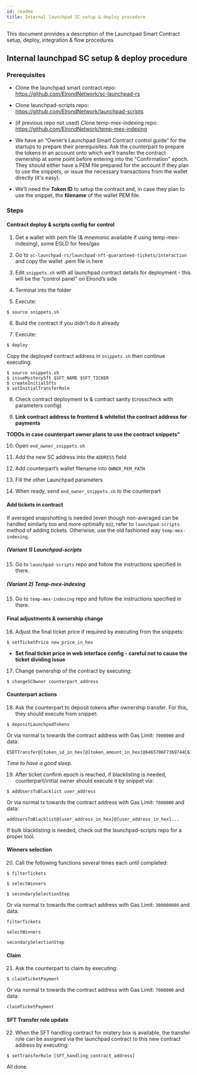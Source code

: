 ```yaml
---
id: readme
title: Internal launchpad SC setup & deploy procedure
---
```


This document provides a description of the Launchpad Smart Contract setup, deploy, integration & flow procedures

## Internal launchpad SC setup & deploy procedure

### Prerequisites

- Clone the launchpad smart contract repo:
https://github.com/ElrondNetwork/sc-launchpad-rs

- Clone launchpad-scripts repo:
https://github.com/ElrondNetwork/launchpad-scripts

- (if previous repo not used) Clone temp-mex-indexing repo:
https://github.com/ElrondNetwork/temp-mex-indexing

- We have an “Owner’s Launchpad Smart Contract control guide” for the startups to prepare their prerequisites.
Ask the counterpart to prepare the tokens in an account onto which we’ll transfer the contract ownership at some point before entering into the "Confirmation" epoch. They should either have a PEM file prepared for the account if they plan to use the snippets, or issue the necessary transactions from the wallet directly (it's easy).

- We’ll need the **Token ID** to setup the contract and, in case they plan to use the snippet, the **filename** of the wallet PEM file.

### Steps

#### Contract deploy & scripts config for control

1. Get a wallet with pem file (& mnemonic available if using temp-mex-indexing), some EGLD for fees/gas

2. Go to `sc-launchpad-rs/launchpad-nft-guaranteed-tickets/interaction` and copy the wallet .pem file in here

3. Edit `snippets.sh` with all launchpad contract details for deployment - this will be the “control panel” on Elrond’s side

4. Terminal into the folder

5. Execute:
```
$ source snippets.sh
```

6. Build the contract if you didn't do it already

7. Execute:
```
$ deploy
```
Copy the deployed contract address in `snippets.sh` then continue executing:
```
$ source snippets.sh
$ issueMysterySft $SFT_NAME $SFT_TICKER
$ createInitialSfts
$ setInitialTransferRole
```

8. Check contract deployment tx & contract sanity (crosscheck with parameters config)

9. **Link contract address to frontend & whitelist the contract address for payments**

**TODOs in case counterpart owner plans to use the contract snippets"**

10. Open `end_owner_snippets.sh`

11. Add the new SC address into the `ADDRESS` field

12. Add counterpart’s wallet filename into `OWNER_PEM_PATH`

13. Fill the other Launchpad parameters

14. When ready, send `end_owner_snippets.sh` to the counterpart


#### Add tickets in contract

If averaged snapshotting is needed (even though non-averaged can be handled similarly too and more optimally so), refer to `launchpad-scripts` method of adding tickets. Otherwise, use the old fashioned way `temp-mex-indexing`.

##### (Variant 1) Launchpad-scripts

15. Go to `launchpad-scripts` repo and follow the instructions specified in there.

##### (Variant 2) Temp-mex-indexing

15. Go to `temp-mex-indexing` repo and follow the instructions specified in there.

#### Final adjustments & ownership change

16. Adjust the final ticket price if required by executing from the snippets:
```
$ setTicketPrice new_price_in_hex
```
 - **Set final ticket price in web interface config - careful not to cause the ticket dividing issue**


17. Change ownership of the contract by executing:
```
$ changeSCOwner counterpart_address
```

#### Counterpart actions

18. Ask the counterpart to deposit tokens after ownership transfer. For this, they should execute from snippet:
```
$ depositLaunchpadTokens
```
Or via normal tx towards the contract address with Gas Limit: `7000000` and data:
```
ESDTTransfer@[token_id_in_hex]@[token_amount_in_hex]@6465706F7369744C61756E6368706164546F6B656E73
```

*Time to have a good sleep.*

19. After ticket confirm epoch is reached, if blacklisting is needed, counterpart/initial owner should execute it by snippet via:
```
$ addUsersToBlacklist user_address
```
Or via normal tx towards the contract address with Gas Limit: `7000000` and data:
```
addUsersToBlacklist@[user_address_in_hex]@[user_address_in_hex]...
```
If bulk blacklisting is needed, check out the launchpad-scripts repo for a proper tool.

#### Winners selection

20. Call the following functions several times each until completed:
```
$ filterTickets
```
```
$ selectWinners
```
```
$ secondarySelectionStep
```
Or via normal tx towards the contract address with Gas Limit: `300000000` and data:
```
filterTickets
```
```
selectWinners
```
```
secondarySelectionStep
```

#### Claim

21. Ask the counterpart to claim by executing:
```
$ claimTicketPayment
```
Or via normal tx towards the contract address with Gas Limit: `7000000` and data:
```
claimTicketPayment
```

#### SFT Transfer role update

22. When the SFT handling contract for mistery box is available, the transfer role can be assigned via the launchpad contract to this new contract address by executing:
```
$ setTransferRole [SFT_handling_contract_address]
```

All done.
